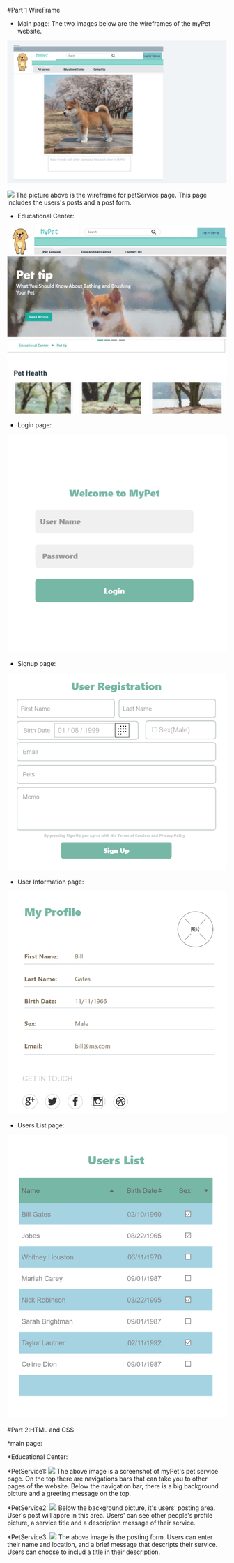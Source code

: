  #Part 1 WireFrame 
* Main page: The two images below are the wireframes of the myPet website. 

![](imgMilestone1/WireFrameMainpage.jpeg)



![](mainPage&petService.jpeg)
The picture above is the wireframe for petService page. This page includes the users's posts and a post form. 


* Educational Center:


![](imgMilestone1/WireFrameTips.jpg)

* Login page:

![](imgMilestone1/WireFrameLogin.jpg)

* Signup page:

![](imgMilestone1/WireFrameSignup.jpg)

* User Information page:

![](imgMilestone1/WireFrameUserInformation.jpg)

* Users List page:

![](imgMilestone1/WireFrameUsersList.jpg)

#Part 2:HTML and CSS

 *main page:


 *Educational Center:

 *PetService1:
 ![](PetServicePage1.png)
The above image is a screenshot of myPet's pet service page. On the top there are navigations bars that can take you to other pages of the website. Below the navigation bar, there is a big background picture and a greeting message on the top. 

*PetService2:
 ![](PetServicePage2.png)
Below the background picture, it's users' posting area. User's post will appre in this area. Users' can see other people's profile picture, a service title and a description message of their service. 

*PetService3:
 ![](PetServicePage3.png)
 The above image is the posting form. Users can enter their name and location, and a brief message that descripts their service. Users can choose to includ a title in their description. 


